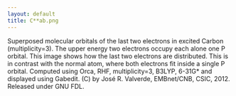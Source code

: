 ```yaml
---
layout: default
title: C**ab.png
---
```


Superposed molecular orbitals of the last two electrons in excited Carbon (multiplicity=3). The upper energy two electrons occupy each alone one P orbital. This image shows how the last two electrons are distributed. This is in contrast with the normal atom, where both electrons fit inside a single P orbital. Computed using Orca, RHF, multiplicity=3, B3LYP, 6-31G\* and displayed using Gabedit. (C) by José R. Valverde, EMBnet/CNB, CSIC, 2012. Released under GNU FDL.
